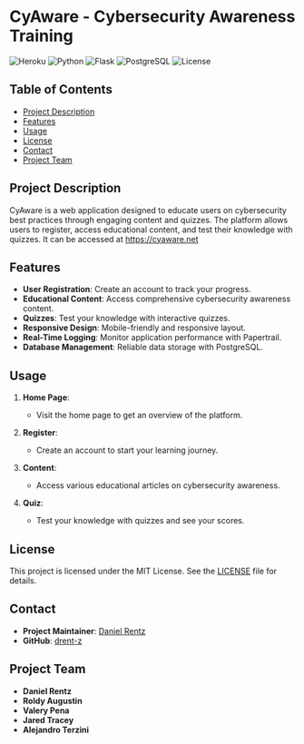 # CyAware - Cybersecurity Awareness Training

![Heroku](https://img.shields.io/badge/Deployed%20on-Heroku-7056bf?logo=heroku)
![Python](https://img.shields.io/badge/Built%20with-Python-3776ab?logo=python)
![Flask](https://img.shields.io/badge/Framework-Flask-000000?logo=flask)
![PostgreSQL](https://img.shields.io/badge/Database-PostgreSQL-316192?logo=postgresql)
![License](https://img.shields.io/badge/License-MIT-brightgreen)

## Table of Contents
- [Project Description](#project-description)
- [Features](#features)
- [Usage](#usage)
- [License](#license)
- [Contact](#contact)
- [Project Team](#project-team)

## Project Description

CyAware is a web application designed to educate users on cybersecurity best practices through engaging content and quizzes. The platform allows users to register, access educational content, and test their knowledge with quizzes. It can be accessed at https://cyaware.net

## Features

- **User Registration**: Create an account to track your progress.
- **Educational Content**: Access comprehensive cybersecurity awareness content.
- **Quizzes**: Test your knowledge with interactive quizzes.
- **Responsive Design**: Mobile-friendly and responsive layout.
- **Real-Time Logging**: Monitor application performance with Papertrail.
- **Database Management**: Reliable data storage with PostgreSQL.

## Usage

1. **Home Page**:
    - Visit the home page to get an overview of the platform.

2. **Register**:
    - Create an account to start your learning journey.

3. **Content**:
    - Access various educational articles on cybersecurity awareness.

4. **Quiz**:
    - Test your knowledge with quizzes and see your scores.

## License

This project is licensed under the MIT License. See the [LICENSE](LICENSE) file for details.

## Contact

- **Project Maintainer**: [Daniel Rentz](mailto:danielrentz27@gmail.com)
- **GitHub**: [drent-z](https://github.com/drent-z)

## Project Team

- **Daniel Rentz**
- **Roldy Augustin**
- **Valery Pena**
- **Jared Tracey**
- **Alejandro Terzini**